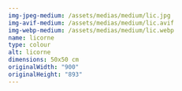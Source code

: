 ```yaml
---
img-jpeg-medium: /assets/medias/medium/lic.jpg
img-avif-medium: /assets/medias/medium/lic.avif
img-webp-medium: /assets/medias/medium/lic.webp
name: licorne
type: colour
alt: licorne
dimensions: 50x50 cm
originalWidth: "900"
originalHeight: "893"
---
```


